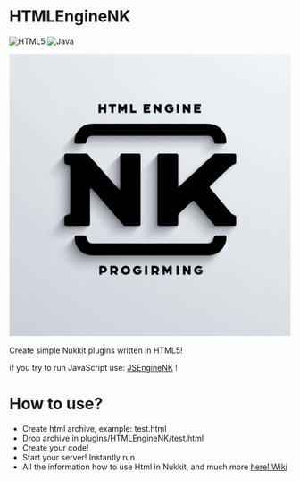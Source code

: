 # HTMLEngineNK
![HTML5](https://img.shields.io/badge/html5-%23E34F26.svg?style=for-the-badge&logo=html5&logoColor=white)
![Java](https://img.shields.io/badge/java-%23ED8B00.svg?style=for-the-badge&logo=openjdk&logoColor=white)

![](https://raw.githubusercontent.com/Trollhunters501/HTMLEngineNK/main/_d4b01e9c-7398-4ace-94dc-7d068e4a7c32.jpeg)

Create simple Nukkit plugins written in HTML5!

if you try to run JavaScript use: [JSEngineNK](https://cloudburstmc.org/resources/jsenginenk.939/) !

# How to use?
- Create html archive, example: test.html
- Drop archive in plugins/HTMLEngineNK/test.html
- Create your code!
- Start your server! Instantly run
- All the information how to use Html in Nukkit, and much more  [here! Wiki](https://github.com/Trollhunters501/HTMLEngineNK/wiki)
